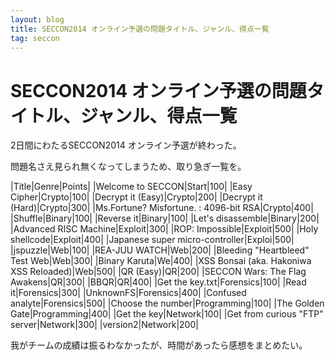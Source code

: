 ```yaml
---
layout: blog
title: SECCON2014 オンライン予選の問題タイトル、ジャンル、得点一覧
tag: seccon
---
```


# SECCON2014 オンライン予選の問題タイトル、ジャンル、得点一覧

2日間にわたるSECCON2014 オンライン予選が終わった。

問題名さえ見られ無くなってしまうため、取り急ぎ一覧を。

|Title|Genre|Points|
|Welcome to SECCON|Start|100|
|Easy Cipher|Crypto|100|
|Decrypt it (Easy)|Crypto|200|
|Decrypt it (Hard)|Crypto|300|
|Ms.Fortune? Misfortune. : 4096-bit RSA|Crypto|400|
|Shuffle|Binary|100|
|Reverse it|Binary|100|
|Let's disassemble|Binary|200|
|Advanced RISC Machine|Exploit|300|
|ROP: Impossible|Exploit|500|
|Holy shellcode|Exploit|400|
|Japanese super micro-controller|Exploi|500|
|jspuzzle|Web|100|
|REA-JUU WATCH|Web|200|
|Bleeding "Heartbleed" Test Web|Web|300|
|Binary Karuta|We|400|
|XSS Bonsai (aka. Hakoniwa XSS Reloaded)|Web|500|
|QR (Easy)|QR|200|
|SECCON Wars: The Flag Awakens|QR|300|
|BBQR|QR|400|
|Get the key.txt|Forensics|100|
|Read it|Forensics|300|
|UnknownFS|Forensics|400|
|Confused analyte|Forensics|500|
|Choose the number|Programming|100|
|The Golden Gate|Programming|400|
|Get the key|Network|100|
|Get from curious "FTP" server|Network|300|
|version2|Network|200|

我がチームの成績は振るわなかったが、時間があったら感想をまとめたい。
